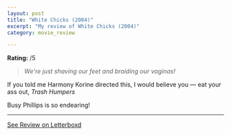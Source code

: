 ```yaml
---
layout: post
title: "White Chicks (2004)"
excerpt: "My review of White Chicks (2004)"
category: movie_review

---
```


**Rating:** /5

<blockquote><i>We're just shaving our feet and braiding our vaginas!</i></blockquote>
If you told me Harmony Korine directed this, I would believe you — eat your ass out, <i>Trash Humpers</i>

Busy Phillips is so endearing!

<hr>

[See Review on Letterboxd](https://boxd.it/7SLhqV)
